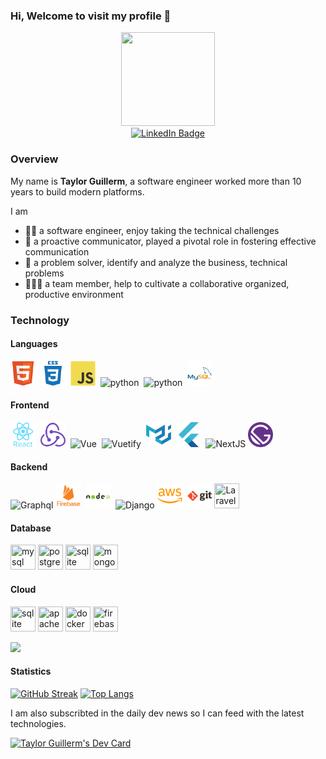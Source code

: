 ### Hi, Welcome to visit my profile 👋

<div id="header" align="center">
  <img src="https://media.giphy.com/media/jdPMeyv9rn0hZHh8n9/giphy.gif" width="150" height="150" />
  <div id="badges">
  <a href="https://www.linkedin.com/in/taylor-g-stay-x-hf/">
    <img src="https://img.shields.io/badge/LinkedIn-blue?style=for-the-badge&logo=linkedin&logoColor=white" alt="LinkedIn Badge"/>
  </a>
  </div>
</div>

### Overview

My name is **Taylor Guillerm**, a software engineer worked more than 10 years to build modern platforms.

I am 
- 👨‍💻 a software engineer, enjoy taking the technical challenges 
- 🔭 a proactive communicator, played a pivotal role in fostering effective communication
- 🚀 a problem solver, identify and analyze the business, technical problems
- 👨‍👦‍👦 a team member, help to cultivate a collaborative organized, productive environment

### Technology
#### Languages
<p>
  <img src="https://github.com/devicons/devicon/blob/master/icons/html5/html5-original.svg" title="HTML5" alt="HTML" width="40" height="40"/>&nbsp;
  <img src="https://github.com/devicons/devicon/blob/master/icons/css3/css3-plain-wordmark.svg"  title="CSS3" alt="CSS" width="40" height="40"/>&nbsp;
  <img src="https://github.com/devicons/devicon/blob/master/icons/javascript/javascript-original.svg" title="JavaScript" alt="JavaScript" width="40" height="40"/>&nbsp;
  <img src="https://cdn.jsdelivr.net/gh/devicons/devicon/icons/python/python-original.svg" title="Python" alt="python" width="40" height="40"/>&nbsp;
  <img src="https://cdn.jsdelivr.net/gh/devicons/devicon/icons/php/php-original.svg" title="Python" alt="python" width="40" height="40"/>&nbsp;
  <img src="https://github.com/devicons/devicon/blob/master/icons/mysql/mysql-original-wordmark.svg" title="MySQL"  alt="MySQL" width="40" height="40"/>&nbsp;
</p>

#### Frontend
<p>
  <img src="https://github.com/devicons/devicon/blob/master/icons/react/react-original-wordmark.svg" title="React" alt="React" width="40" height="40"/>&nbsp;
  <img src="https://github.com/devicons/devicon/blob/master/icons/redux/redux-original.svg" title="Redux" alt="Redux " width="40" height="40"/>&nbsp;
  <img src="https://cdn.jsdelivr.net/gh/devicons/devicon/icons/vuejs/vuejs-original.svg" title="Vue" alt="Vue" width="40" height="40"/>&nbsp;
  <img src="https://cdn.jsdelivr.net/gh/devicons/devicon/icons/vuetify/vuetify-original.svg" title="Vuetify" alt="Vuetify" width="40" height="40" />&nbsp;
  <img src="https://github.com/devicons/devicon/blob/master/icons/materialui/materialui-original.svg" title="Material UI" alt="Material UI" width="40" height="40"/>&nbsp;
  <img src="https://github.com/devicons/devicon/blob/master/icons/flutter/flutter-original.svg" title="Flutter" alt="Flutter" width="40" height="40"/>&nbsp;
  <img src="https://cdn.jsdelivr.net/gh/devicons/devicon/icons/nextjs/nextjs-original.svg" title="NextJS" alt="NextJS" width="40" height="40" />
  <img src="https://github.com/devicons/devicon/blob/master/icons/gatsby/gatsby-original.svg" title="Gatsby"  alt="Gatsby" width="40" height="40"/>&nbsp;
</p>

#### Backend
<p>
  <img src="https://cdn.jsdelivr.net/gh/devicons/devicon/icons/graphql/graphql-plain.svg" title="Graphql" alt="Graphql" width="40" height="40"/>
  <img src="https://github.com/devicons/devicon/blob/master/icons/firebase/firebase-plain-wordmark.svg" title="Firebase" alt="Firebase" width="40" height="40"/>&nbsp;
  <img src="https://github.com/devicons/devicon/blob/master/icons/nodejs/nodejs-original-wordmark.svg" title="NodeJS" alt="NodeJS" width="40" height="40"/>&nbsp;
  <img src="https://cdn.jsdelivr.net/gh/devicons/devicon/icons/django/django-plain.svg" title="Django" alt="Django" width="40" height="40" />
  <img src="https://github.com/devicons/devicon/blob/master/icons/amazonwebservices/amazonwebservices-plain-wordmark.svg" title="AWS" alt="AWS" width="40" height="40"/>&nbsp;
  <img src="https://github.com/devicons/devicon/blob/master/icons/git/git-original-wordmark.svg" title="Git" **alt="Git" width="40" height="40"/>
  <img src="https://cdn.jsdelivr.net/gh/devicons/devicon/icons/laravel/laravel-plain.svg" title="Laravel" **alt="laravel" width="40" height="40"/>
</p>

#### Database
<p>
  <img src="https://cdn.jsdelivr.net/gh/devicons/devicon/icons/mysql/mysql-original-wordmark.svg" title="mysql" **alt="laravel" width="40" height="40"/>
  <img src="https://cdn.jsdelivr.net/gh/devicons/devicon/icons/postgresql/postgresql-original.svg" title="postgre" **alt="laravel"  width="40" height="40" />
  <img src="https://cdn.jsdelivr.net/gh/devicons/devicon/icons/sqlite/sqlite-original-wordmark.svg" title="sqlite" **alt="laravel" width="40" height="40"/>
  <img src="https://cdn.jsdelivr.net/gh/devicons/devicon/icons/mongodb/mongodb-original-wordmark.svg" title="mongo" **alt="laravel"  width="40" height="40" />
</p>

#### Cloud
<p>
  <img src="https://cdn.jsdelivr.net/gh/devicons/devicon/icons/azure/azure-original.svg" title="sqlite" **alt="laravel" width="40" height="40"/>
  <img src="https://cdn.jsdelivr.net/gh/devicons/devicon/icons/apache/apache-original-wordmark.svg" title="apache" **alt="apache" width="40" height="40"/>
  <img src="https://cdn.jsdelivr.net/gh/devicons/devicon/icons/docker/docker-original-wordmark.svg" title="docker" **alt="docker" width="40" height="40"/>
  <img src="https://cdn.jsdelivr.net/gh/devicons/devicon/icons/firebase/firebase-plain.svg" title="firebase" **alt="firebase" width="40" height="40"/>
</p>

![](https://komarev.com/ghpvc/?username=taylorgg37)

#### Statistics  
</p>


[![GitHub Streak](http://github-readme-streak-stats.herokuapp.com?user=taylorgg37&theme=dark&background=000000)](https://git.io/streak-stats)
[![Top Langs](https://github-readme-stats.vercel.app/api/top-langs/?username=taylorgg37&layout=compact&theme=vision-friendly-dark)](https://github.com/anuraghazra/github-readme-stats)

I am also subscribted in the daily dev news so I can feed with the latest technologies.

<a href="https://app.daily.dev/taylorguillermwpro"><img src="https://api.daily.dev/devcards/dc489e80c7a448319ec7c17571086ea5.png?r=ir4" width="200" alt="Taylor Guillerm's Dev Card"/></a>
